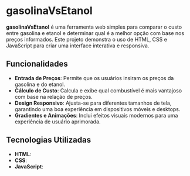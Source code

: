 # gasolinaVsEtanol

**gasolinaVsEtanol** é uma ferramenta web simples para comparar o custo entre gasolina e etanol e determinar qual é a melhor opção com base nos preços informados. Este projeto demonstra o uso de HTML, CSS e JavaScript para criar uma interface interativa e responsiva.

## Funcionalidades

- **Entrada de Preços**: Permite que os usuários insiram os preços da gasolina e do etanol.
- **Cálculo de Custo**: Calcula e exibe qual combustível é mais vantajoso com base na relação de preços.
- **Design Responsivo**: Ajusta-se para diferentes tamanhos de tela, garantindo uma boa experiência em dispositivos móveis e desktops.
- **Gradientes e Animações**: Inclui efeitos visuais modernos para uma experiência de usuário aprimorada.

## Tecnologias Utilizadas

- **HTML**: 
- **CSS**: 
- **JavaScript**: 
